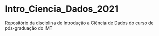 # Intro_Ciencia_Dados_2021
Repositório da disciplina de Introdução a Ciência de Dados do curso de pós-graduação do IMT

